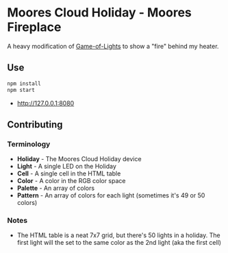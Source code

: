 # Moores Cloud Holiday - Moores Fireplace

A heavy modification of [Game-of-Lights](https://github.com/katiejots/game-of-lights) to show a "fire" behind my heater.

## Use

```sh
npm install
npm start
```

- <http://127.0.0.1:8080>

## Contributing

### Terminology

- **Holiday** - The Moores Cloud Holiday device
- **Light** - A single LED on the Holiday
- **Cell** - A single cell in the HTML table
- **Color** - A color in the RGB color space
- **Palette** - An array of colors
- **Pattern** - An array of colors for each light (sometimes it's 49 or 50 colors)

### Notes

- The HTML table is a neat 7x7 grid, but there's 50 lights in a holiday. The first light will the set to the same color as the 2nd light (aka the first cell)